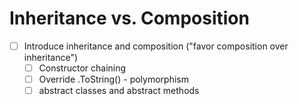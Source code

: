 # Inheritance vs. Composition

- [ ] Introduce inheritance and composition ("favor composition over inheritance")
  - [ ] Constructor chaining
  - [ ] Override .ToString() - polymorphism
  - [ ] abstract classes and abstract methods
